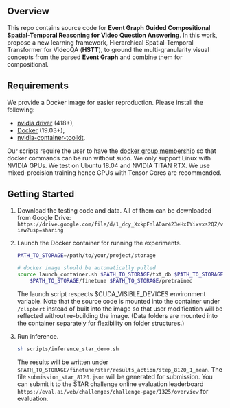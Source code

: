 ## Overview
This repo contains source code for **Event Graph Guided Compositional Spatial-Temporal Reasoning for Video Question Answering**. In this work, propose a new learning framework, Hierarchical Spatial-Temporal Transformer for VideoQA (**HSTT**), to ground the multi-granularity visual concepts from the parsed **Event Graph** and combine them for compositional.

## Requirements 
We provide a Docker image for easier reproduction. Please install the following:
  - [nvidia driver](https://docs.nvidia.com/cuda/cuda-installation-guide-linux/index.html#package-manager-installation) (418+), 
  - [Docker](https://docs.docker.com/install/linux/docker-ce/ubuntu/) (19.03+), 
  - [nvidia-container-toolkit](https://github.com/NVIDIA/nvidia-docker#quickstart).

Our scripts require the user to have the [docker group membership](https://docs.docker.com/install/linux/linux-postinstall/)
so that docker commands can be run without sudo.
We only support Linux with NVIDIA GPUs. We test on Ubuntu 18.04 and NVIDIA TITAN RTX.
We use mixed-precision training hence GPUs with Tensor Cores are recommended.


## Getting Started

1. Download the testing code and data.
    All of them can be downloaded from Google Drive:
    `https://drive.google.com/file/d/1_dcy_XxkpFnlADar423eHxIYixvxs2QZ/view?usp=sharing`


2. Launch the Docker container for running the experiments.
    ```bash
    PATH_TO_STORAGE=/path/to/your/project/storage
    ```

    ```bash
    # docker image should be automatically pulled
    source launch_container.sh $PATH_TO_STORAGE/txt_db $PATH_TO_STORAGE/video_db \
        $PATH_TO_STORAGE/finetune $PATH_TO_STORAGE/pretrained
    ```
    The launch script respects $CUDA_VISIBLE_DEVICES environment variable.
    Note that the source code is mounted into the container under `/clipbert` instead 
    of built into the image so that user modification will be reflected without
    re-building the image. (Data folders are mounted into the container separately
    for flexibility on folder structures.)

3. Run inference.
    ```bash
    sh scripts/inference_star_demo.sh
    ```
    
    The results will be written under `$PATH_TO_STORAGE/finetune/star/results_action/step_8120_1_mean`.
    The file `submission_star_8120.json` will be generated for submission.
    You can submit it to the STAR challenge online evaluation leaderboard `https://eval.ai/web/challenges/challenge-page/1325/overview` for evaluation.

